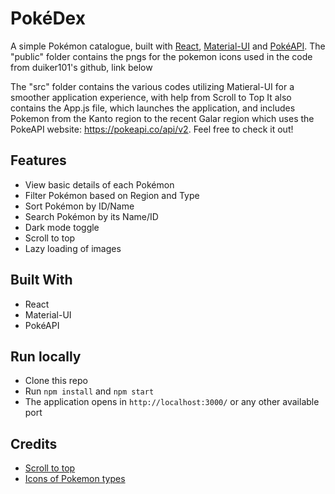 # PokéDex

 A simple Pokémon catalogue, built with [React](https://reactjs.org/), [Material-UI](https://material-ui.com/) and [PokéAPI](https://pokeapi.co/).
 The "public" folder contains the pngs for the pokemon icons used in the code from duiker101's github, link below
 
 The "src" folder contains the various codes utilizing Matieral-UI for a smoother application experience, with help from Scroll to Top
 It also contains the App.js file, which launches the application, and includes Pokemon from the Kanto region to the recent Galar region which uses
 the PokeAPI website: https://pokeapi.co/api/v2. Feel free to check it out!

## Features
- View basic details of each Pokémon
- Filter Pokémon based on Region and Type
- Sort Pokémon by ID/Name
- Search Pokémon by its Name/ID
- Dark mode toggle
- Scroll to top
- Lazy loading of images

## Built With

- React
- Material-UI
- PokéAPI

## Run locally

- Clone this repo
- Run `npm install` and `npm start`
- The application opens in `http://localhost:3000/` or any other available port

## Credits

- [Scroll to top](https://juliapottinger.com/react-gatsby-scroll-to-top/)
- [Icons of Pokemon types](https://github.com/duiker101/pokemon-type-svg-icons)

##
